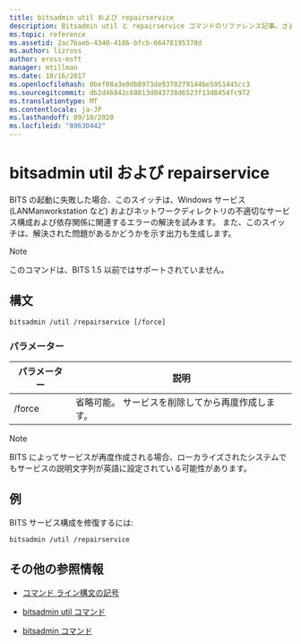 ```yaml
---
title: bitsadmin util および repairservice
description: Bitsadmin util と repairservice コマンドのリファレンス記事。さまざまなバージョンの BITS サービスの既知の問題を修正します。
ms.topic: reference
ms.assetid: 2ac7baeb-4340-4186-bfcb-66478195378d
ms.author: lizross
author: eross-msft
manager: mtillman
ms.date: 10/16/2017
ms.openlocfilehash: 0bef08a3e0db8973de9370279144be5951445cc3
ms.sourcegitcommit: db2d46842c68813d043738d6523f13d8454fc972
ms.translationtype: MT
ms.contentlocale: ja-JP
ms.lasthandoff: 09/10/2020
ms.locfileid: "89630442"
---
```

# <a name="bitsadmin-util-and-repairservice"></a>bitsadmin util および repairservice

BITS の起動に失敗した場合、このスイッチは、Windows サービス (LANManworkstation など) およびネットワークディレクトリの不適切なサービス構成および依存関係に関連するエラーの解決を試みます。 また、このスイッチは、解決された問題があるかどうかを示す出力も生成します。

> [!NOTE]
> このコマンドは、BITS 1.5 以前ではサポートされていません。

## <a name="syntax"></a>構文

```
bitsadmin /util /repairservice [/force]
```

### <a name="parameters"></a>パラメーター

| パラメーター | 説明 |
| --------- | ----------- |
| /force | 省略可能。 サービスを削除してから再度作成します。|

> [!NOTE]
> BITS によってサービスが再度作成される場合、ローカライズされたシステムでもサービスの説明文字列が英語に設定されている可能性があります。

## <a name="examples"></a>例

BITS サービス構成を修復するには:

```
bitsadmin /util /repairservice
```

## <a name="additional-references"></a>その他の参照情報

- [コマンド ライン構文の記号](command-line-syntax-key.md)

- [bitsadmin util コマンド](bitsadmin-util.md)

- [bitsadmin コマンド](bitsadmin.md)
